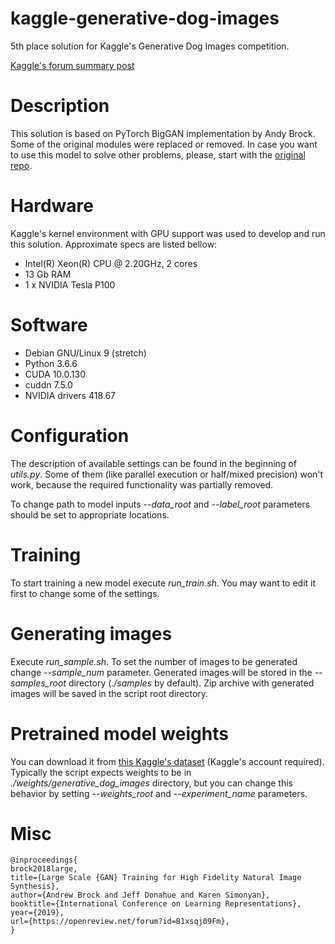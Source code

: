 # kaggle-generative-dog-images
5th place solution for Kaggle's Generative Dog Images competition.

[Kaggle's forum summary post](https://www.kaggle.com/c/generative-dog-images/discussion/104287)

# Description
This solution is based on PyTorch BigGAN implementation by Andy Brock. Some of the original modules were replaced or removed. In case you want to use this model to solve other problems, please, start with the [original repo](https://github.com/ajbrock/BigGAN-PyTorch).

# Hardware
Kaggle's kernel environment with GPU support was used to develop and run this solution. Approximate specs are listed bellow:
- Intel(R) Xeon(R) CPU @ 2.20GHz, 2 cores
- 13 Gb RAM
- 1 x NVIDIA Tesla P100

# Software
- Debian GNU/Linux 9 (stretch)
- Python 3.6.6
- CUDA 10.0.130
- cuddn 7.5.0
- NVIDIA drivers 418.67

# Configuration
The description of available settings can be found in the beginning of *utils.py*. Some of them (like parallel execution or half/mixed precision) won't work, because the required functionality was partially removed.

To change path to model inputs *--data_root* and *--label_root* parameters should be set to appropriate locations.

# Training
To start training a new model execute *run_train.sh*. You may want to edit it first to change some of the settings.

# Generating images
Execute *run_sample.sh*. To set the number of images to be generated change *--sample_num* parameter. Generated images will be stored in the *--samples_root* directory (*./samples* by default). Zip archive with generated images will be saved in the script root directory.

# Pretrained model weights
You can download it from [this Kaggle's dataset](https://www.kaggle.com/dvorobiev/generative-dog-images-biggan-weigths) (Kaggle's account required). Typically the script expects weights to be in *./weights/generative_dog_images* directory, but you can change this behavior by setting *--weights_root* and *--experiment_name* parameters.

# Misc
```
@inproceedings{
brock2018large,
title={Large Scale {GAN} Training for High Fidelity Natural Image Synthesis},
author={Andrew Brock and Jeff Donahue and Karen Simonyan},
booktitle={International Conference on Learning Representations},
year={2019},
url={https://openreview.net/forum?id=B1xsqj09Fm},
}
```
